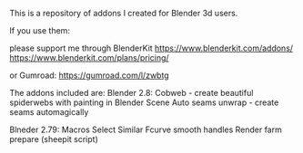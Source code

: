 This is a repository of addons I created for Blender 3d users. 

If you use them:

please support me through BlenderKit 
https://www.blenderkit.com/addons/
https://www.blenderkit.com/plans/pricing/

or Gumroad: 
https://gumroad.com/l/zwbtg


The addons included are:
Blender 2.8: 
 Cobweb - create beautiful spiderwebs with painting in Blender Scene
 Auto seams unwrap - create seams automagically
 
Blneder 2.79:
 Macros
 Select Similar
 Fcurve smooth handles
 Render farm prepare (sheepit script)
